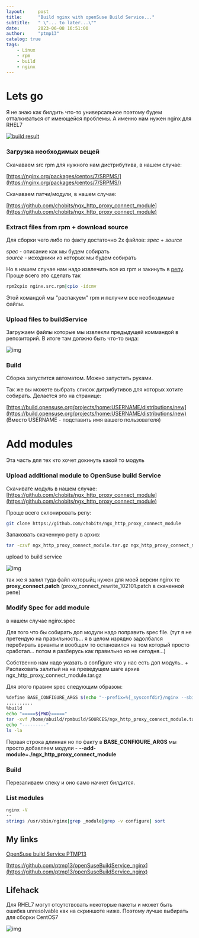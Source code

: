 ```yaml
---
layout:     post
title:      "Build nginx with openSuse Build Service..."
subtitle:   " \"... to later...\""
date:       2023-06-08 16:51:00
author:     "ptmp13"
catalog: true
tags:
    - Linux
    - rpm
    - build
    - nginx
---
```


# Lets go

Я не знаю как билдить что-то универсальное поэтому будем отталкиваться от имеющейся проблемы.
А именно нам нужен nginx для RHEL7

[![build result](https://build.opensuse.org/projects/home:ptmp13/packages/nginx/badge.svg?type=default)](https://build.opensuse.org/package/show/home:ptmp13/nginx)

### Загрузка необходимых вещей

Cкачаваем src rpm для нужного нам дистрибутива, в нашем случае:

[https://nginx.org/packages/centos/7/SRPMS/](https://nginx.org/packages/centos/7/SRPMS/)

Скачаваем патчи/модули, в нашем случае:

[https://github.com/chobits/ngx_http_proxy_connect_module](https://github.com/chobits/ngx_http_proxy_connect_module)

### Extract files from rpm + download source

Для сборки чего либо по факту достаточно 2х файлов:
_spec_ + _source_

_spec_ - описание как мы будем собирать  
_source_ - исходники из которых мы будем собирать

Но в нашем случае нам надо извлечить все из rpm и закинуть в 
[репу](https://build.opensuse.org/package/show/home:ptmp13/nginx).
Проще всего это сделать так

```bash
rpm2cpio nginx.src.rpm|cpio -idcmv
```

Этой командой мы "распакуем" rpm и получим все необходимые файлы.

### Upload files to buildService

Загружаем файлы которые мы извлекли предыдущей коммандой в репозиторий.
В итоге там должно быть что-то вида:

![img](/img/openSuse-build/SCR-20230612-mdoo.png)

### Build

Сборка запустится автоматом. Можно запустить руками.

Так же вы можете выбрать список дитрибутивов для которых хотите собирать. Делается это на странице:


[https://build.opensuse.org/projects/home:USERNAME/distributions/new](https://build.opensuse.org/projects/home:USERNAME/distributions/new)
(Вместо USERNAME - подставить имя вашего пользователя)


# Add modules

Эта часть для тех кто хочет докинуть какой то модуль

### Upload additional module to OpenSuse build Service

Скачивате модуль в нашем случае:
[https://github.com/chobits/ngx_http_proxy_connect_module](https://github.com/chobits/ngx_http_proxy_connect_module)

Проще всего склонировать репу:
```bash
git clone https://github.com/chobits/ngx_http_proxy_connect_module
```
Запаковать скаченную репу в архив:
```bash
tar -czvf ngx_http_proxy_connect_module.tar.gz ngx_http_proxy_connect_module
```

upload to build service

![img](/img/openSuse-build/SCR-20230612-mhdt.png)

так же я залил туда файл которыйц нужен для моей версии nginx те
__proxy_connect.patch__ (proxy_connect_rewrite_102101.patch в скаченной репе)

### Modify Spec for add module

в нашем случае nginx.spec

Для того что бы собирать доп модули надо поправить spec file.
(тут я не претендую на правильность... я в целом изрядно задолбался перебирать врианты и вообщем то остановился на том который просто сработал... потом я разберусь как правильно но не сегодня...)

Собственно нам надо указать в configure что у нас есть доп модуль.. 
+
Распаковать залитый на на преведущем шаге архив ngx_http_proxy_connect_module.tar.gz 

Для этого правим spec следующим образом:
```bash
%define BASE_CONFIGURE_ARGS $(echo "--prefix=%{_sysconfdir}/nginx --sbin-path=%{_sbindir}/nginx --modules-path=%{_libdir}/nginx/modules --conf-path=%{_sysconfdir}/nginx/nginx.conf --error-log-path=%{_localstatedir}/log/nginx/error.log --http-log-path=%{_localstatedir}/log/nginx/access.log --pid-path=%{_localstatedir}/run/nginx.pid --lock-path=%{_localstatedir}/run/nginx.lock --http-client-body-temp-path=%{_localstatedir}/cache/nginx/client_temp --http-proxy-temp-path=%{_localstatedir}/cache/nginx/proxy_temp --http-fastcgi-temp-path=%{_localstatedir}/cache/nginx/fastcgi_temp --http-uwsgi-temp-path=%{_localstatedir}/cache/nginx/uwsgi_temp --http-scgi-temp-path=%{_localstatedir}/cache/nginx/scgi_temp --user=%{nginx_user} --group=%{nginx_group} --with-compat --with-file-aio --with-threads --with-http_addition_module --with-http_auth_request_module --with-http_dav_module --with-http_flv_module --with-http_gunzip_module --with-http_gzip_static_module --with-http_mp4_module --with-http_random_index_module --with-http_realip_module --with-http_secure_link_module --with-http_slice_module --with-http_ssl_module --with-http_stub_status_module --with-http_sub_module --with-http_v2_module --with-mail --with-mail_ssl_module --with-stream --with-stream_realip_module --with-stream_ssl_module --with-stream_ssl_preread_module --add-module=./ngx_http_proxy_connect_module")
..........
%build
echo "=====${PWD}====="
tar -xvf /home/abuild/rpmbuild/SOURCES/ngx_http_proxy_connect_module.tar -C .
echo "---------"
ls -la
```

Первая строка длинная но по факту в
__BASE_CONFIGURE_ARGS__ мы просто добавляем модули - __--add-module=./ngx_http_proxy_connect_module__

### Build

Перезаливаем спеку и оно само начнет билдится.

### List modules

```bash
nginx -V
--
strings /usr/sbin/nginx|grep _module|grep -v configure| sort
```

## My links

[OpenSuse build Service PTMP13](https://build.opensuse.org/package/show/home:ptmp13/nginx)  

[https://github.com/ptmp13/openSuseBuildService_nginx](https://github.com/ptmp13/openSuseBuildService_nginx)

## Lifehack

Для RHEL7 могут отсутствовать некоторые пакеты и может быть ошибка unresolvable как на скриншоте ниже. Поэтому лучше выбирать для сборки CentOS7

![img](/img/openSuse-build/SCR-20230612-mizb.png)

